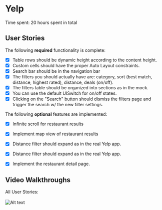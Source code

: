 # Yelp

Time spent: 20 hours spent in total

## User Stories

The following **required** functionality is complete:

* [X] Table rows should be dynamic height according to the content height.
* [X] Custom cells should have the proper Auto Layout constraints.
* [X] Search bar should be in the navigation bar 
* [X] The filters you should actually have are: category, sort (best match, distance, highest rated), distance, deals (on/off).
* [X] The filters table should be organized into sections as in the mock.
* [X] You can use the default UISwitch for on/off states. 
* [X] Clicking on the "Search" button should dismiss the filters page and trigger the search w/ the new filter settings.

The following **optional** features are implemented:
* [X] Infinite scroll for restaurant results
* [X] Implement map view of restaurant results
* [X] Distance filter should expand as in the real Yelp app.
* [X] Distance filter should expand as in the real Yelp app.
* [X] Implement the restaurant detail page.


## Video Walkthroughs 

All User Stories:<br><br>
![Alt text]()


